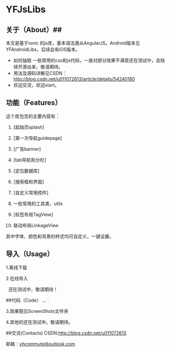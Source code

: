 # YFJsLibs

## 关于（About）##
本文是基于ionic 的js库，基本语法遵从AngularJS。Android版本见YFAndroidLibs，后续会有iOS版本。 
 - 如何抽取
一些常用的css和js代码，一直对部分效果不满意还在测试中，会陆续开源出来，敬请期待。 
 - 用法及源码详解见CSDN：http://blog.csdn.net/u011072613/article/details/54240180
 - 欢迎交流，欢迎start。
 
## 功能（Features）
这个库包含的主要内容有：

1. [起始页splash]

2. [第一次导航guidepage]

3. [广告banner]

4. [tab导航和分栏]

5. [定位数据库]

6. [搜索框和界面]

7. [自定义常用控件]

8. 一些常用的工具类，utils

9. [标签布局TagView]

10. 联动布局LInkageView

其中字体、颜色和背景的样式均可自定义，一键设置。


## 导入（Usage）

1.离线下载
  
    
2.在线导入

   还在测试中，敬请期待！
   

  
##代码（Code）
 <ion-splash  >
...
</ion-splash>
    `

3.效果图见ScreenShots文件夹

4.其他的还在测试中。敬请期待。

##交流(Contacts)
CSDN:http://blog.csdn.net/u011072613

邮箱：yhcommute@outlook.com
